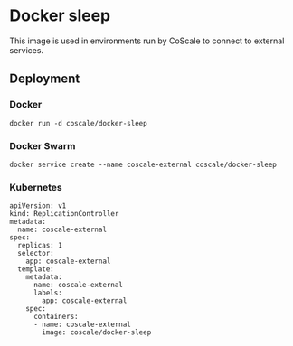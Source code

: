 # Docker sleep

This image is used in environments run by CoScale to connect to external services. 

## Deployment

### Docker

`docker run -d coscale/docker-sleep`

### Docker Swarm

`docker service create --name coscale-external coscale/docker-sleep`

### Kubernetes

```
apiVersion: v1
kind: ReplicationController
metadata:
  name: coscale-external
spec:
  replicas: 1
  selector:
    app: coscale-external
  template:
    metadata:
      name: coscale-external
      labels:
        app: coscale-external
    spec:
      containers:
      - name: coscale-external
        image: coscale/docker-sleep
```
